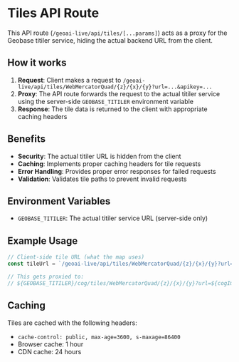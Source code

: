 # Tiles API Route

This API route (`/geoai-live/api/tiles/[...params]`) acts as a proxy for the Geobase titiler service, hiding the actual backend URL from the client.

## How it works

1. **Request**: Client makes a request to `/geoai-live/api/tiles/WebMercatorQuad/{z}/{x}/{y}?url=...&apikey=...`
2. **Proxy**: The API route forwards the request to the actual titiler service using the server-side `GEOBASE_TITILER` environment variable
3. **Response**: The tile data is returned to the client with appropriate caching headers

## Benefits

- **Security**: The actual titiler URL is hidden from the client
- **Caching**: Implements proper caching headers for tile requests
- **Error Handling**: Provides proper error responses for failed requests
- **Validation**: Validates tile paths to prevent invalid requests

## Environment Variables

- `GEOBASE_TITILER`: The actual titiler service URL (server-side only)

## Example Usage

```typescript
// Client-side tile URL (what the map uses)
const tileUrl = `/geoai-live/api/tiles/WebMercatorQuad/{z}/{x}/{y}?url=${cogImagery}&apikey=${apikey}`;

// This gets proxied to:
// ${GEOBASE_TITILER}/cog/tiles/WebMercatorQuad/{z}/{x}/{y}?url=${cogImagery}&apikey=${apikey}
```

## Caching

Tiles are cached with the following headers:
- `cache-control: public, max-age=3600, s-maxage=86400`
- Browser cache: 1 hour
- CDN cache: 24 hours
